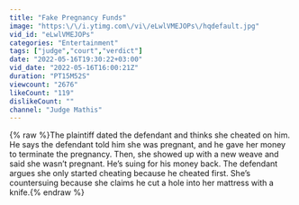 ```yaml
---
title: "Fake Pregnancy Funds"
image: "https:\/\/i.ytimg.com\/vi\/eLwlVMEJOPs\/hqdefault.jpg"
vid_id: "eLwlVMEJOPs"
categories: "Entertainment"
tags: ["judge","court","verdict"]
date: "2022-05-16T19:30:22+03:00"
vid_date: "2022-05-16T16:00:21Z"
duration: "PT15M52S"
viewcount: "2676"
likeCount: "119"
dislikeCount: ""
channel: "Judge Mathis"
---
```

{% raw %}The plaintiff dated the defendant and thinks she cheated on him. He says the defendant told him she was pregnant, and he gave her money to terminate the pregnancy. Then, she showed up with a new weave and said she wasn’t pregnant. He’s suing for his money back. The defendant argues she only started cheating because he cheated first. She’s countersuing because she claims he cut a hole into her mattress with a knife.{% endraw %}
